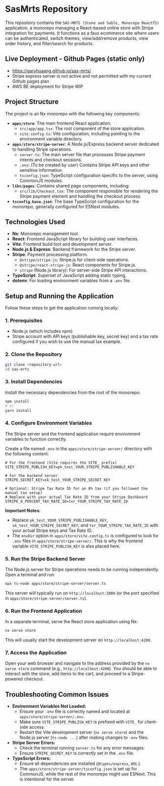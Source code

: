 # SasMrts Repository

This repository contains the `SAS-MRTS (Stone and Sable, Monorepo ReactTS)` application, a monorepo managing a React-based online store with Stripe integration for payments. It functions as a faux ecommerce site where users can be authenticated, switch themes, view/add/remove products, view order history, and filter/search for products. 

## Live Deployment - Github Pages (static only)
- https://garyhuaang.github.io/sas-mrts/
- Stripe express server is not active and not permitted with my current Github pages plan
- AWS BE deployment for Stripe WIP

## Project Structure

The project is an Nx monorepo with the following key components:

- **`apps/store`**: The main frontend React application.
  - `src/app/app.tsx`: The root component of the store application.
  - `vite.config.ts`: Vite configuration, including pointing to the environment variable directory.
- **`apps/store/stripe-server`**: A Node.js/Express backend server dedicated to handling Stripe operations.
  - `server.ts`: The main server file that processes Stripe payment intents and checkout sessions.
  - `.env`: (To be created by user) Contains Stripe API keys and other sensitive information.
  - `tsconfig.json`: TypeScript configuration specific to the server, using CommonJS modules.
- **`libs/pages`**: Contains shared page components, including:
  - `src/lib/Checkout.tsx`: The component responsible for rendering the Stripe payment element and handling the checkout process.
- **`tsconfig.base.json`**: The base TypeScript configuration for the monorepo, generally configured for ESNext modules.

## Technologies Used

- **Nx**: Monorepo management tool.
- **React**: Frontend JavaScript library for building user interfaces.
- **Vite**: Frontend build tool and development server.
- **Node.js & Express**: Backend framework for the Stripe server.
- **Stripe**: Payment processing platform.
  - `@stripe/stripe-js`: Stripe.js for client-side operations.
  - `@stripe/react-stripe-js`: React components for Stripe.js.
  - `stripe` (Node.js library): For server-side Stripe API interactions.
- **TypeScript**: Superset of JavaScript adding static typing.
- **dotenv**: For loading environment variables from a `.env` file.

## Setup and Running the Application

Follow these steps to get the application running locally:

### 1. Prerequisites

- Node.js (which includes npm)
- Stripe account with API keys (publishable key, secret key) and a tax rate configured if you wish to use the manual tax example.

### 2. Clone the Repository

```bash
git clone <repository-url>
cd sas-mrts
```

### 3. Install Dependencies

Install the necessary dependencies from the root of the monorepo:

```bash
npm install
# or
yarn install
```

### 4. Configure Environment Variables

The Stripe server and the frontend application require environment variables to function correctly.

Create a file named `.env` in the `apps/store/stripe-server/` directory with the following content:

```env
# For the frontend (Vite requires the VITE_ prefix)
VITE_STRIPE_PUBLISH_KEY=pk_test_YOUR_STRIPE_PUBLISHABLE_KEY

# For the backend server
STRIPE_SECRET_KEY=sk_test_YOUR_STRIPE_SECRET_KEY

# Optional: Stripe Tax Rate ID for an 8% tax (if you followed the manual tax setup)
# Replace with your actual Tax Rate ID from your Stripe Dashboard
STRIPE_8_PERCENT_TAX_RATE_ID=txr_YOUR_STRIPE_TAX_RATE_ID
```

**Important Notes:**

- Replace `pk_test_YOUR_STRIPE_PUBLISHABLE_KEY`, `sk_test_YOUR_STRIPE_SECRET_KEY`, and `txr_YOUR_STRIPE_TAX_RATE_ID` with your actual Stripe keys and Tax Rate ID.
- The `envDir` option in `apps/store/vite.config.ts` is configured to look for `.env` files in `apps/store/stripe-server/`. This is why the frontend variable `VITE_STRIPE_PUBLISH_KEY` is also placed here.

### 5. Run the Stripe Backend Server

The Node.js server for Stripe operations needs to be running independently. Open a terminal and run:

```bash
npx ts-node apps/store/stripe-server/server.ts
```

This server will typically run on `http://localhost:3000` (or the port specified in `apps/store/stripe-server/server.ts`).

### 6. Run the Frontend Application

In a separate terminal, serve the React store application using Nx:

```bash
nx serve store
```

This will usually start the development server on `http://localhost:4200`.

### 7. Access the Application

Open your web browser and navigate to the address provided by the `nx serve store` command (e.g., `http://localhost:4200`). You should be able to interact with the store, add items to the cart, and proceed to a Stripe-powered checkout.

## Troubleshooting Common Issues

- **Environment Variables Not Loaded:**
  - Ensure your `.env` file is correctly named and located at `apps/store/stripe-server/.env`.
  - Make sure `VITE_STRIPE_PUBLISH_KEY` is prefixed with `VITE_` for client-side access.
  - Restart the Vite development server (`nx serve store`) and the Node.js server (`ts-node ...`) after making changes to `.env` files.
- **Stripe Server Errors:**
  - Check the terminal running `server.ts` for any error messages.
  - Ensure `STRIPE_SECRET_KEY` is correctly set in the `.env` file.
- **TypeScript Errors:**
  - Ensure all dependencies are installed (`@types/express`, etc.).
  - The `apps/store/stripe-server/tsconfig.json` is set up for CommonJS, while the rest of the monorepo might use ESNext. This is intentional for the server.
